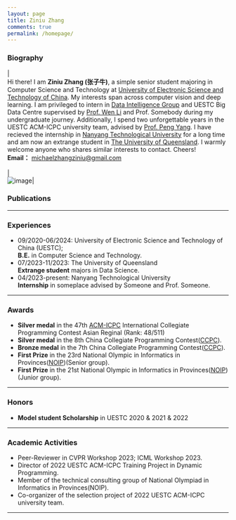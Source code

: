 ```yaml
---
layout: page
title: Ziniu Zhang
comments: true
permalink: /homepage/
---
```


<style>
.biblist { }

/* The item */
.biblist li { }

/* You can define custom styles for plstyle field here. */


/*************************************
   The box that contain BibTeX code
 *************************************/
div.noshow { display: none; }
div.BibTeX {
  margin-right: 1%;
  margin-left: 3%;
  margin-top: 1.2em;
  margin-bottom: 1.3em;
  border: 1px solid silver;
  padding: 0.3em 0.5em;
  background: #eeeeee;
}
div.BibTeX pre { font-size: 100%; overflow: auto;  width: 100%; }
</style>

<script>
function toggleBibtex(articleid) {
  var bib = document.getElementById('bib_'+articleid);
  if (bib) {
    if(bib.className.indexOf('BibTeX') != -1) {
    bib.className.indexOf('noshow') == -1?bib.className = 'BibTeX noshow':bib.className = 'BibTeX';
    }
  } else {
    return;
  }
}
</script>
### Biography

| <br>Hi there! I am **Ziniu Zhang (张子牛)**, a simple senior student majoring in Computer Science and Technology at <a href="https://www.uestc.edu.cn/">University of Electronic Science and Technology of China</a>. My interests span across computer vision and deep learning. I am privileged to intern in <a href="https://diggers.ai/">Data Intelligence Group</a> and UESTC Big Data Centre supervised by <a href="https://wenli-vision.github.io/">Prof. Wen Li</a> and Prof. Somebody during my undergraduate journey. Additionally, I spend two unforgettable years in the UESTC ACM-ICPC university team, advised by <a href="https://www.x-mol.com/university/faculty/158445">Prof. Peng Yang</a>. I have recieved the internship in <a href="https://www.ntu.edu.sg/">Nanyang Technological University</a> for a long time and am now an extrange student in <a href="https://www.uq.edu.au/">The University of Queensland</a>. I warmly welcome anyone who shares similar interests to contact. Cheers!    <br> **Email：** <michaelzhangziniu@gmail.com> <br><br>| <br>  ![image](https://ziniuzhang.github.io/ziniu11.jpg)|


### Publications

---

### Experiences 

* 09/2020-06/2024: University of Electronic Science and Technology of China (UESTC);
  <br>**B.E.** in Computer Science and Technology.<br>
* 07/2023-11/2023: The University of Queensland
  <br>**Extrange student** majors in Data Science.<br>
* 04/2023-present: Nanyang Technological University
  <br>**Internship** in someplace advised by Someone and Prof. Someone.

  
---

### Awards

* **Silver medal** in the 47th <a href="https://icpc.global/">ACM-ICPC</a> International Collegiate Programming Contest Asian Reginal (Rank: 48/511)
* **Silver medal** in the 8th China Collegiate Programming Contest(<a href="https://ccpc.io/">CCPC</a>).
* **Bronze medal** in the 7th China Collegiate Programming Contest(<a href="https://ccpc.io/">CCPC</a>).
* **First Prize** in the 23rd National Olympic in Informatics in Provinces(<a href="https://www.noi.cn/">NOIP</a>)(Senior group).
* **First Prize** in the 21st National Olympic in Informatics in Provinces(<a href="https://www.noi.cn/">NOIP</a>)(Junior group).

---

### Honors
* **Model student Scholarship** in UESTC 2020 & 2021 & 2022

---

### Academic Activities

* Peer-Reviewer in CVPR Workshop 2023; ICML Workshop 2023.
* Director of 2022 UESTC ACM-ICPC Training Project in Dynamic Programming.
* Member of the technical consulting group of National Olympiad in Informatics in Provinces(NOIP).
* Co-organizer of the selection project of 2022 UESTC ACM-ICPC university team.
---


<script type="text/javascript" src="//rf.revolvermaps.com/0/0/6.js?i=573geowbknl&amp;m=7&amp;c=ffc000&amp;cr1=ffffff&amp;f=arial&amp;l=1&amp;s=170&amp;bv=70" async="async"></script>



